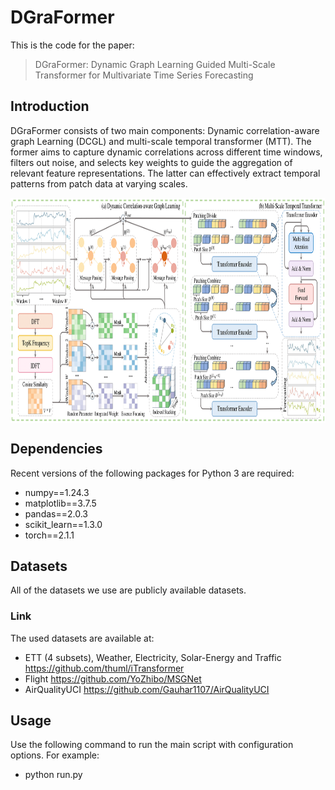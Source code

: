 # DGraFormer

This is the code for the paper:
> DGraFormer: Dynamic Graph Learning Guided Multi-Scale Transformer for Multivariate Time Series Forecasting

## Introduction

DGraFormer consists of two main components: Dynamic correlation-aware graph Learning (DCGL) and multi-scale temporal
transformer (MTT). The former aims to capture dynamic correlations across different time windows, filters out noise, and
selects key weights to guide the aggregation of relevant feature representations. The latter can effectively extract
temporal patterns from patch data at varying scales.

<p align="center">
<img src="./figure/framework.png" height = "360" alt="" align=center />
</p>

## Dependencies

Recent versions of the following packages for Python 3 are required:

* numpy==1.24.3
* matplotlib==3.7.5
* pandas==2.0.3
* scikit_learn==1.3.0
* torch==2.1.1

## Datasets

All of the datasets we use are publicly available datasets.

### Link

The used datasets are available at:

* ETT (4 subsets), Weather, Electricity, Solar-Energy and Traffic https://github.com/thuml/iTransformer
* Flight https://github.com/YoZhibo/MSGNet
* AirQualityUCI https://github.com/Gauhar1107/AirQualityUCI

## Usage

Use the following command to run the main script with configuration options. For example:

* python run.py
